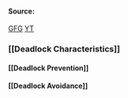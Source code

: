 #### Source:
[GFG](https://www.geeksforgeeks.org/deadlock-prevention/)
[YT](https://www.youtube.com/watch?v=GAde3Skbs8I&list=PLXj4XH7LcRfDrdQuJTHIPmKMpa7eYVaPm&index=41)


### [[Deadlock Characteristics]]


#### [[Deadlock Prevention]]


#### [[Deadlock Avoidance]]

